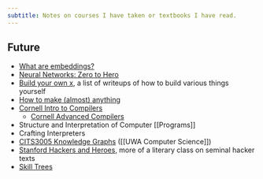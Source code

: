 ```yaml
---
subtitle: Notes on courses I have taken or textbooks I have read.
---
```

## Future

- [What are embeddings?](https://vickiboykis.com/what_are_embeddings/)
- [Neural Networks: Zero to Hero](https://www.youtube.com/playlist?list=PLAqhIrjkxbuWI23v9cThsA9GvCAUhRvKZ)
- [Build your own x](https://github.com/codecrafters-io/build-your-own-x), a list of writeups of how to build various things yourself
- [How to make (almost) anything](https://ocw.mit.edu/courses/mas-863-how-to-make-almost-anything-fall-2002/)
- [Cornell Intro to Compilers](https://www.cs.cornell.edu/courses/cs4120/2022sp/)
	- [Cornell Advanced Compilers](https://www.cs.cornell.edu/courses/cs6120/2023fa/self-guided/)
- Structure and Interpretation of Computer [[Programs]]
- Crafting Interpreters
- [CITS3005 Knowledge Graphs](https://teaching.csse.uwa.edu.au/units/CITS3005/) ([[UWA Computer Science]])
- [Stanford Hackers and Heroes](https://web.stanford.edu/class/cs81n/), more of a literary class on seminal hacker texts
- [Skill Trees](https://github.com/sjpiper145/MakerSkillTree)
